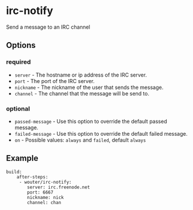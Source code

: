 # irc-notify

Send a message to an IRC channel

## Options

### required

* `server` - The hostname or ip address of the IRC server.
* `port` - The port of the IRC server.
* `nickname` - The nickname of the user that sends the message.
* `channel` - The channel that the message will be send to.

### optional

* `passed-message` - Use this option to override the default passed message.
* `failed-message` -  Use this option to override the default failed message.
* `on` - Possible values: `always` and `failed`, default `always`

## Example


    build:
        after-steps:
         - wouter/irc-notify:
            server: irc.freenode.net
            port: 6667
            nickname: nick
            channel: chan

